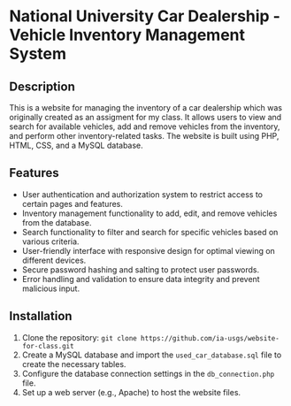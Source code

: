 # National University Car Dealership - Vehicle Inventory Management System

## Description

This is a website for managing the inventory of a car dealership which was originally created as an assigment for my class. It allows users to view and search for available vehicles, add and remove vehicles from the inventory, and perform other inventory-related tasks. The website is built using PHP, HTML, CSS, and a MySQL database.

## Features

- User authentication and authorization system to restrict access to certain pages and features.
- Inventory management functionality to add, edit, and remove vehicles from the database.
- Search functionality to filter and search for specific vehicles based on various criteria.
- User-friendly interface with responsive design for optimal viewing on different devices.
- Secure password hashing and salting to protect user passwords.
- Error handling and validation to ensure data integrity and prevent malicious input.

## Installation

1. Clone the repository: `git clone https://github.com/ia-usgs/website-for-class.git`
2. Create a MySQL database and import the `used_car_database.sql` file to create the necessary tables.
3. Configure the database connection settings in the `db_connection.php` file.
4. Set up a web server (e.g., Apache) to host the website files.
